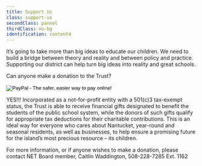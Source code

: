 ```yaml
---
title: Support Us
class: support-us
secondClass: pannel
thirdClass: no-bg
identification: content4
---
```

It’s going to take more than big ideas to educate our children.  We need to build a bridge between theory and reality and between policy and practice.  Supporting our district can help turn big ideas into reality and great schools.<br/>

<span class="bold">Can anyone make a donation to the Trust?</span><br/>

<form action="https://www.paypal.com/cgi-bin/webscr" method="post" target="_top">
<input type="hidden" name="cmd" value="_s-xclick">
<input type="hidden" name="hosted_button_id" value="WXGT48JQ42UHJ">
<input type="image" src="http://nantucketedtrust.github.io/images/pay-pal-donate.png" border="0" name="submit" alt="PayPal - The safer, easier way to pay online!">
<img alt="" border="0" src="https://www.paypalobjects.com/en_US/i/scr/pixel.gif" width="1" height="1">
</form>


<span class="bold">YES!!!</span>
Incorporated as a not-for-profit entity with a 501(c)3 tax-exempt status, the Trust is able to receive financial gifts designated to benefit the students of the public school system, while the donors of such gifts qualify for appropriate tax deductions for their charitable contributions.  This is an ideal way for everyone who cares about Nantucket, year-round and seasonal residents, as well as businesses, to help ensure a promising future for the island’s most precious resource – its children.<br/>

For more information, or if anyone wishes to make a donation, please contact NET Board member, Caitlin Waddington, 508-228-7285  Ext. 1162